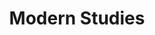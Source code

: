 ---
layout: posts_by_category
categories: Modern Studies
title: Modern Studies
permalink: /category/Modern%20Studies
---